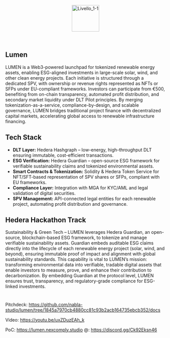 
<br>
<br>
<br>

<p align="center">
  <img width="86" height="83" alt="Livello_1-1" 
       src="https://github.com/user-attachments/assets/74e243d9-2345-4a9c-a535-7aa82839bf43" />
</p>
<br>

## Lumen

LUMEN is a Web3-powered launchpad for tokenized renewable energy assets, enabling ESG-aligned investments in large-scale solar, wind, and other clean energy projects. Each initiative is structured through a dedicated SPV, with ownership or revenue rights represented as NFTs or SFPs under EU-compliant frameworks. Investors can participate from €500, benefiting from on-chain transparency, automated profit distribution, and secondary market liquidity under DLT Pilot principles. By merging tokenization-as-a-service, compliance-by-design, and scalable governance, LUMEN bridges traditional project finance with decentralized capital markets, accelerating global access to renewable infrastructure financing.

## Tech Stack
<ul>
  <li><strong>DLT Layer:</strong> Hedera Hashgraph – low-energy, high-throughput DLT ensuring immutable, cost-efficient transactions.</li>
  <li><strong>ESG Verification:</strong> Hedera Guardian – open-source ESG framework for verifiable sustainability claims and tokenized environmental assets.</li>
  <li><strong>Smart Contracts & Tokenization:</strong> Solidity & Hedera Token Service for NFT/SFT-based representation of SPV shares or SFPs, compliant with EU frameworks.</li>
  <li><strong>Compliance Layer:</strong> Integration with MGA for KYC/AML and legal validation of digital securities.</li>
  <li><strong>SPV Management:</strong> API-connected legal entities for each renewable project, automating profit distribution and governance.</li>
</ul>

## Hedera Hackathon Track

Sustainability & Green Tech – LUMEN leverages Hedera Guardian, an open-source, blockchain-based ESG framework, to tokenize and manage verifiable sustainability assets. Guardian embeds auditable ESG claims directly into the lifecycle of each renewable energy project (solar, wind, and beyond), ensuring immutable proof of impact and alignment with global sustainability standards. This capability is vital to LUMEN’s mission: transforming environmental data into verifiable, tradable digital assets that enable investors to measure, prove, and enhance their contribution to decarbonization. By embedding Guardian at the protocol level, LUMEN ensures trust, transparency, and regulatory-grade compliance for ESG-linked investments.

#
#

Pitchdeck: https://github.com/nabla-studio/lumen/tree/1845a7970cb4880cc81c93b2acb164735ebcb352/docs

Video: https://youtu.be/uxZDuzEAh_k

PoC: https://lumen.nexcomply.studio
    @: https://discord.gg/Ck92Eksn46  

